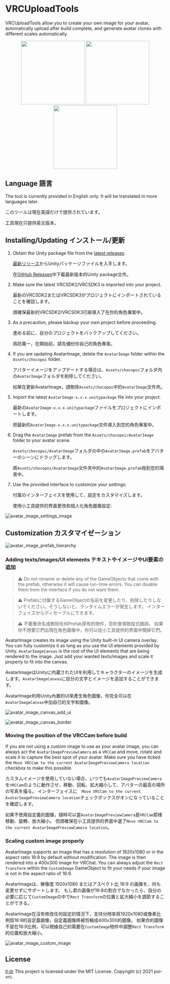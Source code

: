 # VRCUploadTools
VRCUploadTools allow you to create your own image for your avatar, automatically upload after build complete, and generate avatar clones with different scales automatically.

<p align="middle">
  <img src="./.github/example-1.png" width="200" />
  <img src="./.github/example-2.png" width="200" /> 
  <img src="./.github/example-3.png" width="200" />
</p>

## Language 語言

The tool is currently provided in English only. It will be translated in more languages later.

このツールは現在英語だけで提供されています。

工具現在只提供英文版本。

## Installing/Updating インストール/更新

1. Obtain the Unity package file from the [latest releases](https://github.com/poi-vrc/AvatarImage/releases/latest).

    [最新リリース](https://github.com/poi-vrc/AvatarImage/releases/latest)からUnityパッケージファイルを入手します。

    在[GitHub Releases](https://github.com/poi-vrc/AvatarImage/releases/latest)中下載最新版本的Unity package文件。

2. Make sure the latest VRCSDK2/VRCSDK3 is imported into your project.

    最新のVRCSDK2またはVRCSDK3がプロジェクトにインポートされていることを確認します。

    請確保最新的VRCSDK2/VRCSDK3已經導入了在你的角色專案中。

3. As a precaution, please backup your own project before proceeding.

    進める前に、自分のプロジェクトをバックアップしてください。

    爲防萬一，在開始前，請先備份你自己的角色專案。

4. If you are updating AvatarImage, delete the ```AvatarImage``` folder within the ```Assets/chocopoi``` folder.

    アバターイメージをアップデートする場合は、```Assets/chocopoi```フォルダ内の```AvatarImage```フォルダを削除してください。

    如果在更新AvatarImage，請刪除```Assets/chocopoi```中的```AvatarImage```文件夾。

5. Import the latest ```AvatarImage-x.x.x.unitypackage``` file into your project.

    最新の```AvatarImage-x.x.x.unitypackage```ファイルをプロジェクトにインポートします。
    
    把最新的```AvatarImage-x.x.x.unitypackage```文件導入到您的角色專案中。

6. Drag the ```AvatarImage``` prefab from the ```Assets/chocopoi/AvatarImage``` folder to your avatar scene.

    ```Assets/chocopoi/AvatarImage```フォルダの中の```AvatarImage.prefab```をアバターのシーンにドラッグします。

    將```Assets/chocopoi/AvatarImage```文件夾中的```AvatarImage.prefab```拖到您的場景中。

7. Use the provided interface to customize your settings:

    付属のインターフェイスを使用して、設定をカスタマイズします。

    使用小工具提供的界面更改和個人化角色圖像設定:

![avatar_image_settings_image](./.github/avatar_image_settings_image.PNG)

## Customization カスタマイゼーション

![avatar_image_prefab_hierarchy](./.github/avatar_image_prefab_hierarchy.PNG) 

### Adding texts/images/UI elements テキストやイメージやUI要素の追加

> :warning: Do not rename or delete any of the GameObjects that come with the prefab, otherwise it will cause run-time errors. You can disable them from the interface if you do not want them.

> :warning: Prefabに付属するGameObjectの名前を変更したり、削除したりしないでください。そうしないと、ランタイムエラーが発生します。 インターフェイスからディセーブルにできます。 

> :warning: 不要重命名或刪除任何Prefab原有的物件，否則會導致程式錯誤。 如果你不想要它們出現在角色圖像中，你可以從小工具提供的界面中關掉它們。 

AvatarImage creates its image using the Unity built-in UI camera overlay. You can fully customize it as long as you use the UI elements provided by Unity. ```AvatarImageCanvas``` is the root of the UI elements that are being rendered to the image. Just add your wanted texts/images and scale it properly to fit into the canvas.

AvatarImageはUnityに内蔵されたUIを利用してキャラクターのイメージを生成します。```AvatarImageCanvas```に自分の文字とイメージを追加することができます。

AvatarImage利用Unity內置的UI來產生角色圖像，你完全可以在```AvatarImageCanvas```中加自已的文字和圖像。

![avatar_image_canvas_add_ui](./.github/avatar_image_canvas_add_ui.PNG)

![avatar_image_canvas_border](./.github/avatar_image_canvas_border.PNG)

### Moving the position of the VRCCam before build

If you are not using a custom image to use as your avatar image, you can always act the ```AvatarImagePreviewCamera``` as a ```VRCCam``` and move, rotate and scale it to capture the best spot of your avatar. Make sure you have ticked the ```Move VRCCam to the current AvatarImagePreviewCamera location``` checkbox to make this possible.

カスタムイメージを使用していない場合、いつでも```AvatarImagePreviewCamera```を```VRCCam```のように動作させ、移動、回転、拡大縮小して、アバターの最高の場所の写真を撮る。 インターフェイスに　```Move VRCCam to the current AvatarImagePreviewCamera location```チェックボックスがオンになっていることを確認します。

如果不使用自定義的圖像，隨時可以當```AvatarImagePreviewCamera```是```VRCCam```那樣移動、旋轉、放大縮小。 但請確保在小工具提供的界面中選了```Move VRCCam to the current AvatarImagePreviewCamera location```。

### Scaling custom image properly

AvatarImage supports an image that has a resolution of 1920x1080 or in the aspect ratio 16:9 by default without modification. The image is then rendered into a 400x300 image for VRChat. You can always adjust the ```Rect Transform``` within the ```CustomImage``` GameObject to fit your needs if your image is not in the aspect ratio of 16:9.

AvatarImageは、解像度 1920x1080 またはアスペクト比 16:9 の画像を、何も変更せずにサポートします。 もし君の画像が16:9の割合でなかったら、自分の必要に応じて```CustomImage```の中で```Rect Transform```の位置と拡大縮小を調節することができる。

AvatarImage在沒有修改任何設定的情況下，支持分辨率爲1920x1080或像素比例爲16:9的自定義圖像，自定義圖像將被剪輯成400x300的圖像。 如果你的圖像不是在16:9比例，可以根據自己的需要在```CustomImage```物件中調整```Rect Transform```的位置和放大縮小。

![avatar_image_custom_image](./.github/avatar_image_custom_image.PNG) 

## License
[tl;dr](https://tldrlegal.com/license/mit-license) This project is licensed under the MIT License. Copyright (c) 2021 poi-vrc.